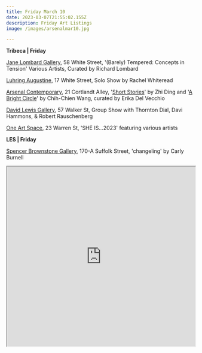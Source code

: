```yaml
---
title: Friday March 10
date: 2023-03-07T21:55:02.155Z
description: Friday Art Listings
image: /images/arsenalmar10.jpg

---
```

**T﻿ribeca | Friday**

[Jane Lombard Gallery](https://www.janelombardgallery.com/upcoming), 58 White Street, '(Barely) Tempered: Concepts in Tension' Various Artists, Curated by Richard Lombard

[Luhring Augustine](https://www.luhringaugustine.com/exhibitions/rachel-whiteread12), 17 White Street, Solo Show by Rachel Whiteread

[Arsenal Contemporary](https://www.arsenalcontemporary.com/ny/exhib), 21 Cortlandt Alley, '[Short Stories](https://www.arsenalcontemporary.com/ny/exhib/detail/zhi-ding-short-stories)' by Zhi Ding and '[A Bright Circle](https://www.arsenalcontemporary.com/ny/exhib/detail/chih-chien-wang-a-bright-circle)' by Chih-Chien Wang, curated by Erika Del Vecchio

[David Lewis Gallery](https://www.davidlewisgallery.com/exhibitions/dial-hammons-rauschenberg), 57 Walker St, Group Show with Thornton Dial, Davi Hammons, & Robert Rauschenberg

[One Art Space](https://oneartspace.com/she-is-2023-march-10-16-2023/), 23 Warren St, 'SHE IS…2023' featuring various artists 

**L﻿ES | Friday**

[Spencer Brownstone Gallery](https://spencerbrownstonegallery.com/exhibitions/changeling), 170-A Suffolk Street, 'changeling' by Carly Burnell

<iframe src="https://www.google.com/maps/d/u/3/embed?mid=1SZ0-oUcfmvNG179voDC4PVOsWwCZPNY&ehbc=2E312F" width="100%" height="480"></iframe>